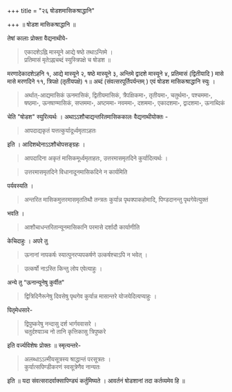 +++
title = "२६ षोडशमासिकश्राद्धानि"

+++
॥ षोडश मासिकश्राद्धानि ॥

तेषां कालाः प्रोक्ता वैद्यनाथीये-

> एकादशेऽह्नि मास्यूने आद्ये षष्ठे तथाऽन्तिमे ।  
प्रतिमासं मृतेऽह्नचब्दं स्युस्त्रिपक्षे च षोडश ॥ 

मरणादेकादशेऽहनि १, आद्ये मास्यूने २, षष्ठे मास्यूने ३, अन्तिमे द्वादशे मास्यूने ४, प्रतिमासं (द्वितीयादि ) मासे मासे मरणदिने ११, त्रिपक्षे (तृतीयपक्षे) १॥ अब्दं (संवत्सरपूर्तिपर्यन्तम् ) एवं षोडश मासिकश्राद्धानि स्युः । 

> अर्थात्-आद्यमासिकं ऊनमासिकं, द्वितीयमासिकं, त्रैपक्षिकमा॰, तृतीयमा॰, चतुर्थमा॰, पश्चममा॰, षष्ठमा॰, ऊनषाण्मासिकं, सप्तममा॰, अष्टममा॰ नवममा॰, दशममा॰, एकादशमा॰, द्वादशमा॰, ऊनाब्दिकं 

चेति "षोडश" स्युरित्यर्थः । अथाऽऽशौचाद्यन्तरितमासिककालः वैद्यनाथीयोक्तः - 

> आपदाद्यकृतं यत्तत्कुर्यादूर्ध्वमृताऽहतः

इति । आदिशब्देनाऽऽशौचोपसङ्ग्रहः । 

> आपदादिना अकृतं मासिकमूर्ध्वमृताहतः, उत्तरमासमृतदिने कुर्यादित्यर्थः । 

> उत्तरमासमृतदिने विधानादूनमासिकदिने न कार्यमिति 

पर्यवस्यति । 

> अन्तरित मासिकमुत्तरमासमृततिथौ तन्त्रतः कुर्यान्न पृथक्पाकहोमादि, पिण्डदानन्तु पृथगेवेत्युक्तं

भवति । 

> आशौचाधन्तरितान्यूनमासिकानि परमासे दर्शादौ कार्याणीति 

केचिदाहुः । अपरे तु

> ऊनानां नापकर्षः स्यात्पुनरप्यपकर्षणे उत्कर्षश्चाऽपि न भवेत् । 

> उत्कर्षो नाऽस्ति किन्तु लोप एवेत्याहुः । 

अन्ये तु “ऊनान्यूनेषु कुर्वीत" 

> द्वित्रिदिनैरूनेषु दिवसेषु पृथगेव कुर्यान्न मासान्तरे योजयेदित्यप्याहुः । 

पितृमेधसारे-

> द्विपुष्करेषु नन्दासु दर्श भार्गववासरे ।  
चतुर्दश्याञ्च नो तानि कृत्तिकासु त्रिपुष्करे

इति वर्ज्यविशेषः प्रोक्तः ॥ स्मृत्यन्तरे- 

> अलब्धाऽऽत्मीयसूत्रस्य श्राद्धान्तं परसूत्रतः ।  
कुर्यात्सपिण्डीकरणं स्वसूत्रेणैव नान्यतः

इति ॥ यदा संवत्सरादर्वाक्सापिण्ड्यं कर्तुमिष्यते । आवर्तनं षोडशानां तदा कर्तव्यमेव हि ॥